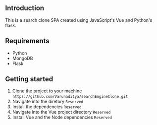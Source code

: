 ## Introduction

This is a search clone SPA created using JavaScript's Vue and Python's flask.

## Requirements
* Python
* MongoDB
* Flask

## Getting started
1. Clone the project to your machine ```https://github.com/Varunaditya/searchEngineClone.git```
2. Navigate into the diretory ```Reserved```
3. Install the dependencies ```Reserved```
4. Navigate into the Vue project directory ```Reserved```
5. Install Vue and the Node dependencies ```Reserved```
